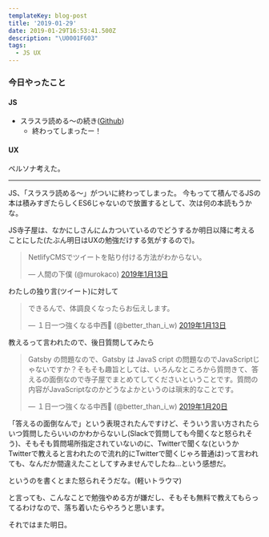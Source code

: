 ```yaml
---
templateKey: blog-post
title: '2019-01-29'
date: 2019-01-29T16:53:41.500Z
description: "\U0001F603"
tags:
  - JS UX
---
```

### 今日やったこと

#### JS
* スラスラ読める〜の続き([Github](https://github.com/murokaco/furigana-programming/commit/76b6d8721b8e6a7251e836792e979d4648cecc5d))
    * 終わってしまったー！

#### UX

ペルソナ考えた。

-----

JS、「スラスラ読める〜」がついに終わってしまった。
今もってて積んでるJSの本は積みすぎたらしくES6じゃないので放置するとして、次は何の本読もうかな。

JS寺子屋は、なかにしさんにムカついているのでどうするか明日以降に考えることにした(たぶん明日はUXの勉強だけする気がするので)。

<blockquote class="twitter-tweet" data-lang="ja"><p lang="ja" dir="ltr">NetlifyCMSでツイートを貼り付ける方法がわからない。</p>&mdash; 人間の下僕 (@murokaco) <a href="https://twitter.com/murokaco/status/1084495584579411968?ref_src=twsrc%5Etfw">2019年1月13日</a></blockquote>
<script async src="https://platform.twitter.com/widgets.js" charset="utf-8"></script>


わたしの独り言(ツイート)に対して

<blockquote class="twitter-tweet" data-lang="ja"><p lang="ja" dir="ltr">できるんで、体調良くなったらお伝えします。</p>&mdash; １日一つ強くなる中西🐶 (@better_than_i_w) <a href="https://twitter.com/better_than_i_w/status/1084505991394152448?ref_src=twsrc%5Etfw">2019年1月13日</a></blockquote>
<script async src="https://platform.twitter.com/widgets.js" charset="utf-8"></script>


教えるって言われたので、後日質問してみたら


<blockquote class="twitter-tweet" data-lang="ja"><p lang="ja" dir="ltr">Gatsby の問題なので、Gatsby は JavaS cript の問題なのでJavaScriptじゃないですか？そもそも趣旨としては、いろんなところから質問きて、答えるの面倒なので寺子屋でまとめてしてくださいということです。質問の内容がJavaScriptなのかどうなよかというのは瑣末的なことです。</p>&mdash; １日一つ強くなる中西🐶 (@better_than_i_w) <a href="https://twitter.com/better_than_i_w/status/1086937252372963329?ref_src=twsrc%5Etfw">2019年1月20日</a></blockquote>
<script async src="https://platform.twitter.com/widgets.js" charset="utf-8"></script>


「答えるの面倒なんで」という表現されたんですけど、そういう言い方されたらいつ質問したらいいのかわからないし(Slackで質問しても今聞くなと怒られそう)、そもそも質問場所指定されていないのに、Twitterで聞くな(というかTwitterで教えると言われたので流れ的にTwitterで聞くじゃろ普通は)って言われても、なんだか間違えたことしてすみませんでしたね…という感想だ。

というのを書くとまた怒られそうだな。(軽いトラウマ)

と言っても、こんなことで勉強やめる方が嫌だし、そもそも無料で教えてもらってるわけなので、落ち着いたらやろうと思います。


それではまた明日。

